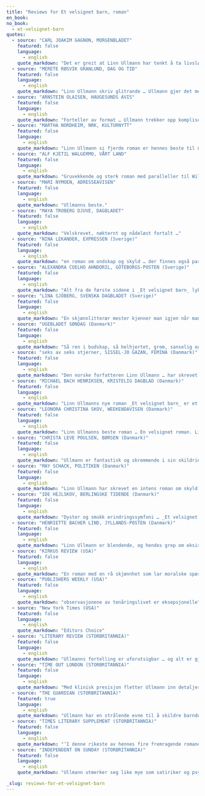 ```yaml
---
title: "Reviews for Et velsignet barn, roman"
en_book:
no_book:
  - et-velsignet-barn
quotes:
  - source: "CARL JOAKIM GAGNON, MORGENBLADET"
    featured: false
    language:
      - english
    quote_markdown: "Det er greit at Linn Ullmann har tenkt å ta livsløgnen fra oss. Men må hun gjøre det så overbevisende? … Bokens viktigste kvalitet – den som gjør *Et velsignet barn *til et kunstverk … er Linn Ullmanns stemme. Ullmann skriver på en måte ikke-skandinaver gjerne kaller ‘skandinavisk’: intenst, men kjølig; ærlig, men distansert; og saklig, saklig, saklig om ting normale mennesker ikke makter å være saklige om … I likhet med Torborg Nedreaas har hun et skarpt øye for barns hjerteløshet, og den nådeløse måten avvikere straffes på … boken er da så fordømt klok og velskrevet"
  - source: "MERETE RØSVIK GRANLUND, DAG OG TID"
    featured: false
    language:
      - english
    quote_markdown: "Linn Ullmann skriv glitrande … Ullmann gjer det med bravur."
  - source: "ARNSTEIN OLAISEN, HAUGESUNDS AVIS"
    featured: false
    language:
      - english
    quote_markdown: "Forteller av format … Ullmann trekker opp kompliserte, men du verden så engasjerende innsyn i ambivalente menneskesinn… Komplisert, men mesterlig utført."
  - source: "MARTHA NORDHEIM, NRK, KULTURNYTT"
    featured: false
    language:
      - english
    quote_markdown: "Linn Ullmann si fjerde roman er hennes beste til nå"
  - source: "ALF KJETIL WALGERMO, VÅRT LAND"
    featured: false
    language:
      - english
    quote_markdown: "Gruvekkende og sterk roman med paralleller til William Goldings Fluenes herre … Ullmann skriver med nøktern, refererende penn, blir ikke for sentimental eller åpenbar, holder oss i ånde med ymt, drar oss inn i kjernen fra mange vinkler … Ullmanns skildring av den grusomme jentejustisen er både nådeløs og troverdig."
  - source: "MARI NYMOEN, ADRESSEAVISEN"
    featured: false
    language:
      - english
    quote_markdown: "Ullmanns beste."
  - source: "MAYA TROBERG DJUVE, DAGBLADET"
    featured: false
    language:
      - english
    quote_markdown: "Velskrevet, nøkternt og nådeløst fortalt …"
  - source: "NINA LEKANDER, EXPRESSEN (Sverige)"
    featured: false
    language:
      - english
    quote_markdown: "en roman om ondskap og skyld … der finnes også parallelle spor som preges av omsorg og ømhet, følelser som Linn Ullmann selv synes å omfatte sine personer med. Hun kan skøye litt med dem, på en snill måte som de fleste (men knapt Isak) gjør med sine barn, men hun tar dem også på alvor der de spreller i sine familieskjebners vever. Ullman er en ordentlig edderkopp og kan kunsten og vente og la vente"
  - source: "ALEXANDRA COELHO AHNDORIL, GÖTEBORGS-POSTEN (Sverige)"
    featured: false
    language:
      - english
    quote_markdown: "Alt fra de første sidene i _Et velsignet barn_ lykkes Linn Ullmann i å fange min nysgjerrighet, en nysgjerrighet som fordypes til genuin interesse … Et velsignet barn er en ytterst medrivende historie. Det er en bok det svinger av"
  - source: "LINA SJÖBERG, SVENSKA DAGBLADET (Sverige)"
    featured: false
    language:
      - english
    quote_markdown: "En skjønnlitterær mester kjenner man igjen når man leser selve ordene innenfor permene og kan følge deres betydning ned i eksistensielle bråddyp og opp igjen til ett nytt ord og en ny betydning. Man gjenkjenner henne på den tilsynelatende frie kronologien, stramt innordnet i et vakkert sammenflettet mønster. Man kjenner igjen en mester når hun trår tillbake for sin fortelling, når nyansene, motsigelsene og antydningene tillates å vente på sin leser og blomstre der."
  - source: "UGEBLADET SØNDAG (Danmark)"
    featured: false
    language:
      - english
    quote_markdown: "Så ren i budskap, så helhjertet, grom, sanselig og umåtelig godt fortalt"
  - source: "seks av seks stjerner, SISSEL-JO GAZAN, FEMINA (Danmark)"
    featured: false
    language:
      - english
    quote_markdown: "Den norske forfatteren Linn Ullmann … har skrevet fire romaner, og den ene er bedre enn den andre, og de er alle sammen fantastiske! Det fjerde skudd fra Ullmann har tittelen ‘_Et velsignet barn_’ og er uten tvil Ullmanns beste til dato … Linn Ullmann skriver vidunderlig og klarer som ingen andre å servere sine hemmeligheter i små pirrende porsjoner, så man til sist sitter ute på kanten av stolen med bevende underleppe. Ullmann beveger seg rundt i menneskesinnet og rundt i historien med beundringsverdig eleganse og skrur historien i mål med en nesten litterær overlegenhet"
  - source: "MICHAEL BACH HENRIKSEN, KRISTELIG DAGBLAD (Danmark)"
    featured: false
    language:
      - english
    quote_markdown: "Linn Ullmanns nye roman _Et velsignet barn_ er et av høydepunktene i vårens boksesong. Beretningen om tre søstre, en karismatisk far og en skjebnesvanger hendelse i fortiden er en vellykket og tankevekkende leseopplevelse fra en av Skandinavias beste forfattere … en suveren roman … Tre søstre, en karismatisk far og en grusom hendelse i fortiden. Det er ingrediensene i Linn Ullmanns nye roman _Et velsignet barn_. En suveren fortelling hvor Ullmann med stor teknisk kunnen forteller en klassisk historie om barndommens innflytelse på voksenlivet … Ullmann er en stor stilist og _Et velsignet barn_ hennes mest ambisiøse roman til dato. Shakespeare og Virginia Woolf må ha inspirert henne underveis … og ekkoer av Woolfs Fyret høres i Ullmanns både forfinede og sterke prosa … språklig mesterskap. Ullmann kan sanse som et barn og tilsynelatende ubesværet videreformidle verden i barnets høyde, så enhver som har opplevd sommerettermiddager på landet, nesten uunngåelig vil få vekket personlige minner til live under lesningen av _Et velsignet barn_"
  - source: "LEONORA CHRISTINA SKOV, WEEKENDAVISEN (Danmark)"
    featured: false
    language:
      - english
    quote_markdown: "Linn Ullmanns beste roman … En velsignet roman. Linn Ullmann har aldri skrevet bedre … For med sin helt særegne, stemningsmettede tablåstil, sine fint underspilte dialoger og handlingsganger, den fryktløse omgang med tunge tematikker og det slående bildespråk, hvor en stemme for eksempel er »trillende glad og lett som et langt rosa silkebånd før det ble målt, klippet av og sydd på en sko« står Linn Ullmann så avgjort i gjeld til den symboltunge, nordskandinaviske fortellekunst, når den er best. Men samtidig står hun uomtvistelig helt på egne ben. Det er dét som er så fett ved å lese henne: hun er helt distinkt sin egen … Det skal dog ikke hindre meg i å utrope Linn Ullmann til en overordentlig fremragende forfatter og _Et velsignet barn_ til hennes hittil mest helstøpte roman. Jeg kan kun ønske alle riktig god fornøyelse. Både med _Et velsignet barn_ og med Ullmanns øvrige forfatterskap."
  - source: "CHRISTA LEVE POULSEN, BØRSEN (Danmark)"
    featured: false
    language:
      - english
    quote_markdown: "Ullmann er fantastisk og skremmende i sin skildring av hvor kvelende og forkjært det kan føles for barn når foreldre som normalt er åndsfraværende og eksentriske plutselig setter seg fore å være nærværende og kjærlige … Ullmanns grep om tingene er svingende, men hun rammer den kombinasjon av frastøting og tiltrekning, den følelsen av nødvendighet og samtidig begrensning som mange nærer i forhold til familierelasjoner med meget stor og meningsgivende presisjon … Tonen er også fengslende"
  - source: "MAY SCHACK, POLITIKEN (Danmark)"
    featured: false
    language:
      - english
    quote_markdown: "Linn Ullmann har skrevet en intens roman om skyld og svik, full av mettede sommerminner og grusomme hendelser … Linn Ullmann fører oss med sikker hånd gjennom mettede sommerminner med stor sans for barnets detailjopplevelse … Uhyre intens … Romanen er blant mye annet en rystende skildring av barns grusomhet- innimellom kommer man rent ut til å tenke på Goldings Fluenes herre … Linn Ullmann mestrer mange tonefall. De tette sansninger i scenene kontrasteres med fugleperspektivet, når hun i stor høyde overflyver øya og viser oss den gudsglemte plett. Romanen er uhyre intens, og den er, hva man med en anmelderklisjé pleier å kalde uavrystelig. I dette tilfelle er uttrykket på sin plass"
  - source: "IDE HEJLSKOV, BERLINGSKE TIDENDE (Danmark)"
    featured: false
    language:
      - english
    quote_markdown: "Dyster og smukk erindringssymfoni … _Et velsignet barn_ er en lysende erindringsroman om ondskap og skyld og tre halvsøstres lengsel etter deres far. Med den blander Linn Ullmann seg i et internasjonalt kor av mesterlige stemmer … Med en understrøm av smerte og skyld samler det hele seg til en fremragende symfoni, som elegant når opp på Virginia Woolfs kompositoriske høyder. Samtidig anslås temaer fra en del av vestlig og nordisk kulturs fortellinger om menneskesinnets kompleksitet: En mer dempet versjon av kjærlighetshistorien i Stormfulle høyder, det monstrøse i Fluenes herre, unges oppdagelse av seksualiteten i Rifbjergs tidlige noveller, men med pikene i hovedrollene og i et aggressivt maktspill med hverandre. Og sist, men ikke minst utfolder seg her et uforløst kvinnelig faderoppgjør, som har mange avskygninger i verdenslitteraturen. Linn Ullmann anslår sinnets dypeste strenger, så man rystes og jubler."
  - source: "HENRIETTE BACHER LIND, JYLLANDS-POSTEN (Danmark)"
    featured: false
    language:
      - english
    quote_markdown: "Linn Ullmann er blendende, og hendes grep om eksistensielle emner sensasjonelt … Spør meg om ondskapens vesen, og jeg vil svare: »Les Et velsignet barn. Den er skrevet av en stor kunstner."
  - source: "KIRKUS REVIEW (USA)"
    featured: false
    language:
      - english
    quote_markdown: "En roman med en rå skjønnhet som lar moralske spørsmål være pirrende åpne"
  - source: "PUBLISHERS WEEKLY (USA)"
    featured: false
    language:
      - english
    quote_markdown: "observasjonene av tenåringslivet er eksepsjonelle"
  - source: "New York Times (USA)"
    featured: false
    language:
      - english
    quote_markdown: "Editors Choice"
  - source: "LITERARY REVIEW (STORBRITANNIA)"
    featured: false
    language:
      - english
    quote_markdown: "Ullmanns fortelling er uforutsigbar … og alt er gjort med et sterkt forfattersyn og perfekt kontroll … En rik, kontinuerlig skiftende lapskaus av relasjoner gir denne romanen dens dybde og kraft. På Hammarsö er jentenes vennskap med de andre barna … briljant og overbevisende skildret."
  - source: "TIME OUT LONDON (STORBRITANNIA)"
    featured: false
    language:
      - english
    quote_markdown: "Med klinisk presisjon fletter Ullmann inn detaljer fra hver søsters liv i de mellomliggende årene med levende tilbakeblikk på deres barndoms somre. Samtidig opprettholder hun en mesterlig spenning, hennes sparsomme prosa avslører kjølig serien av hendelser som leder opp til den ‘mørke hemmeligheten’ som er hjertet i romanen … dette er dyktig håndverk og overbevisende lesning."
  - source: "THE GUARDIAN (STORBRITANNIA)"
    featured: true
    language:
      - english
    quote_markdown: "Ullmann har en strålende evne til å skildre barndom … Ullmann vil at vi skal være tålmodige slik hun er tålmodig, og det er verdt det; for dette er fullendt skriving"
  - source: "TIMES LITERARY SUPPLEMENT (STORBRITANNIA)"
    featured: false
    language:
      - english
    quote_markdown: "‘I denne rikeste av hennes fire fremragende romaner’ og at historien er ‘gjengitt med formidable kontrapunktiske narrative evner … _Et velsignet barn_ viser Ullmanns evne til å hevde fantasiens uforgjengelighet’"
  - source: "INDEPENDENT ON SUNDAY (STORBRITANNIA)"
    featured: false
    language:
      - english
    quote_markdown: "Ullmann utmerker seg like mye som satiriker og psykolog. Hun tegner et bitende morsomt bilde av middelklasse-Oslo … Ullmann maner fram den ‘lille sta øya’ på en vidunderlig måte … bærer et svakt ekko av Virginia Woolfs _Til fyret_ … Først gripende, så foruroligende, noen ganger bittert komisk, har _Et velsignet barn_ en oppkvikkende oppriktighet og klarhet i sitt grep om familie, tid og sted."

_slug: reviews-for-et-velsignet-barn
---
```

